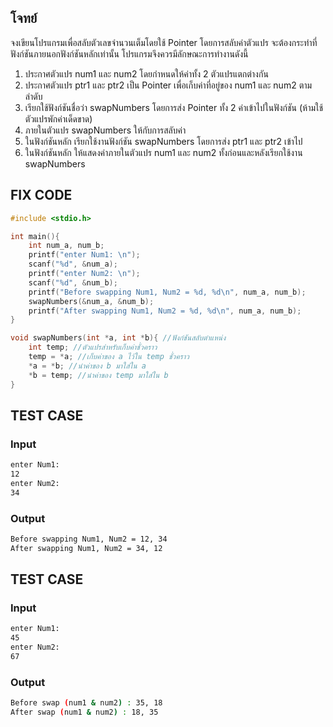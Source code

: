 ## โจทย์
จงเขียนโปรแกรมเพื่อสลับตัวเลขจำนวนเต็มโดยใช้ Pointer โดยการสลับค่าตัวแปร จะต้องกระทำที่ฟังก์ชันภายนอกฟังก์ชันหลักเท่านั้น โปรแกรมจึงควรมีลักษณะการทำงานดังนี้
1. ประกาศตัวแปร num1 และ num2 โดยกำหนดให้ค่าทั้ง 2 ตัวแปรแตกต่างกัน
2. ประกาศตัวแปร ptr1 และ ptr2 เป็น Pointer เพื่อเก็บค่าที่อยู่ของ num1 และ num2 ตามลำดับ
3. เรียกใช้ฟังก์ชันชื่อว่า swapNumbers โดยการส่ง Pointer ทั้ง 2 ค่าเข้าไปในฟังก์ชัน (ห้ามใช้ตัวแปรพักค่าเด็ดขาด)
4. ภายในตัวแปร swapNumbers ให้กับการสลับค่า
5. ในฟังก์ชันหลัก เรียกใช้งานฟังก์ชัน swapNumbers โดยการส่ง ptr1 และ ptr2 เข้าไป
6. ในฟังก์ชันหลัก ให้แสดงค่าภายในตัวแปร num1 และ num2 ทั้งก่อนและหลังเรียกใช้งาน swapNumbers

## FIX CODE
```c++
#include <stdio.h>

int main(){
    int num_a, num_b;
    printf("enter Num1: \n");
    scanf("%d", &num_a);
    printf("enter Num2: \n");
    scanf("%d", &num_b);
    printf("Before swapping Num1, Num2 = %d, %d\n", num_a, num_b);
    swapNumbers(&num_a, &num_b);
    printf("After swapping Num1, Num2 = %d, %d\n", num_a, num_b);
}

void swapNumbers(int *a, int *b){ //ฟังก์ชันสลับตำแหน่ง
    int temp; //ตัวแปรสำหรับเก็บค่าชั่วคราว
    temp = *a; //เก็บค่าของ a ไว้ใน temp ชั่วคราว
    *a = *b; //นำค่าของ b มาใส่ใน a
    *b = temp; //นำค่าของ temp มาใส่ใน b
}

```

## TEST CASE
### Input
```bash
enter Num1: 
12
enter Num2: 
34
```
### Output
```bash
Before swapping Num1, Num2 = 12, 34
After swapping Num1, Num2 = 34, 12
```

## TEST CASE
### Input
```bash
enter Num1: 
45
enter Num2: 
67
```
### Output
```bash
Before swap (num1 & num2) : 35, 18
After swap (num1 & num2) : 18, 35
```

